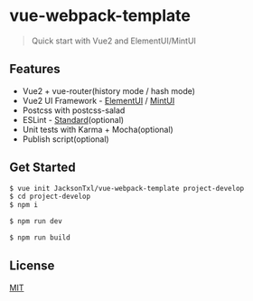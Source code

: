# vue-webpack-template


> Quick start with Vue2 and ElementUI/MintUI

## Features
* Vue2 + vue-router(history mode / hash mode)
* Vue2 UI Framework - [ElementUI](https://github.com/ElemeFE/element) / [MintUI](https://github.com/ElemeFE/mint-ui)
* Postcss with postcss-salad
* ESLint - [Standard](https://github.com/feross/standard)(optional)
* Unit tests with Karma + Mocha(optional)
* Publish script(optional)

## Get Started

```bash
$ vue init JacksonTxl/vue-webpack-template project-develop
$ cd project-develop
$ npm i

$ npm run dev

$ npm run build
```

## License
[MIT](https://github.com/JacksonTxl/vue-webpack-template/blob/master/LICENSE)